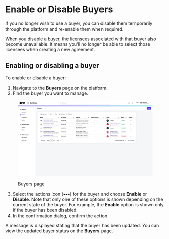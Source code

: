 # Enable or Disable Buyers

If you no longer wish to use a buyer, you can disable them temporarily through the platform and re-enable them when required.&#x20;

When you disable a buyer, the licensees associated with that buyer also become unavailable. It means you'll no longer be able to select those licensees when creating a new agreement.&#x20;

## Enabling or disabling a buyer

To enable or disable a buyer:

1. Navigate to the **Buyers** page on the platform.&#x20;
2. Find the buyer you want to manage.

<figure><img src="../../../.gitbook/assets/BuyersPage.png" alt=""><figcaption><p>Buyers page</p></figcaption></figure>

3. Select the actions icon (**•••**) for the buyer and choose **Enable** or **Disable**. Note that only one of these options is shown depending on the current state of the buyer. For example, the **Enable** option is shown only if the buyer has been disabled.&#x20;
4. In the confirmation dialog, confirm the action.

A message is displayed stating that the buyer has been updated. You can view the updated buyer status on the **Buyers** page.
